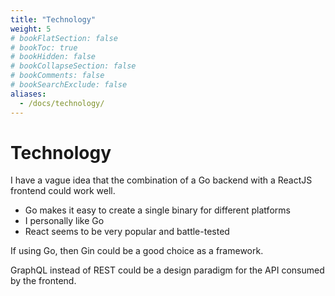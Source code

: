 ```yaml
---
title: "Technology"
weight: 5
# bookFlatSection: false
# bookToc: true
# bookHidden: false
# bookCollapseSection: false
# bookComments: false
# bookSearchExclude: false
aliases:
  - /docs/technology/
---
```


# Technology

I have a vague idea that the combination of a Go backend with a ReactJS
frontend could work well.

* Go makes it easy to create a single binary for different platforms
* I personally like Go
* React seems to be very popular and battle-tested

If using Go, then Gin could be a good choice as a framework.

GraphQL instead of REST could be a design paradigm for the API consumed by the
frontend.
